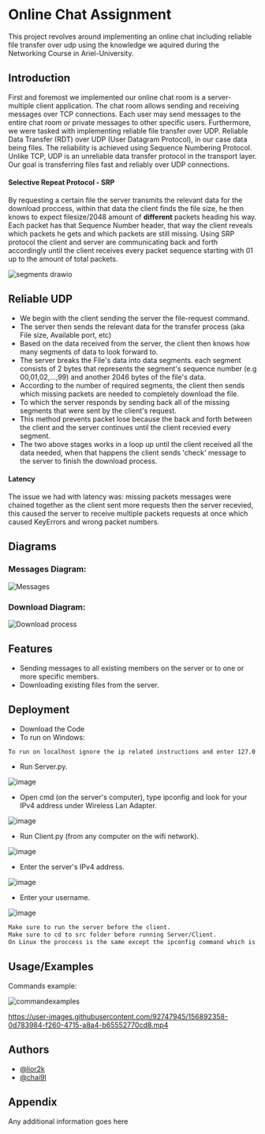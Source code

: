 # Online Chat Assignment

This project revolves around implementing an online chat including reliable file transfer over udp using the knowledge we aquired during the Networking Course in Ariel-University.

## Introduction
First and foremost we implemented our online chat room is a server-multiple client application. The chat room allows sending and receiving messages over TCP connections. Each user may send messages to the entire chat room or private messages to other specific users. Furthermore, we were tasked with implementing reliable file transfer over UDP.
Reliable Data Transfer (RDT) over UDP (User Datagram Protocol), in our case data being files. The reliability is achieved using Sequence Numbering Protocol. Unlike TCP, UDP is an unreliable data transfer protocol in the transport layer. Our goal is transferring files fast and reliably over UDP connections.


#### Selective Repeat Protocol - SRP

By requesting a certain file the server transmits the relevant data for the download proccess, within that data the client finds the file size, he then knows to expect filesize/2048 amount of **different** packets heading his way. Each packet has that Sequence Number header, that way the client reveals which packets he gets and which packets are still missing. Using SRP protocol the client and server are communicating back and forth accordingly until the client receives every packet sequence starting with 01 up to the amount of total packets.

![segments drawio](https://user-images.githubusercontent.com/92747945/156886555-f774e33b-b04b-4066-beed-aaa5ab3c54e7.png)

## Reliable UDP

* We begin with the client sending the server the 
    file-request command.
* The server then sends the relevant data for the transfer process (aka File size, Available port, etc)
* Based on the data received from the server, the client then knows how many segments of data to look forward to.
* The server breaks the File's data into data segments.
    each segment consists of 2 bytes that represents the segment's sequence number (e.g 00,01,02,...,99) and another 2046 bytes of the file's data.
* According to the number of required segments, the client then sends which missing packets are needed to completely download the file.
* To which the server responds by sending back all of the missing segments that were sent by the client's request.
* This method prevents packet lose because the back and forth between the client and the server continues until the client recevied every segment.
* The two above stages works in a loop up until the client received all the data needed, when that happens the client sends 'check' message to the server to finish the download process.

#### Latency
The issue we had with latency was: missing packets messages were chained together as the client sent more requests then the server recevied, this caused the server to receive multiple packets requests at once which caused KeyErrors and wrong packet numbers. 

## Diagrams

### Messages Diagram:
![Messages](https://i.imgur.com/uHethui.jpeg)
### Download Diagram:
![Download process](https://i.imgur.com/dsZ4dhl.jpg)

## Features

- Sending messages to all existing members on the server or to one or more specific members.
- Downloading existing files from the server.


## Deployment
- Download the Code
- To run on Windows:
```sh
To run on localhost ignore the ip related instructions and enter 127.0.0.1 / 127.0.1.1 when requested to enter ip.
```
- Run Server.py.

![image](https://user-images.githubusercontent.com/92747945/156879417-456b1bc4-f2f2-4f3f-ab75-0cdd599032c9.png)

- Open cmd (on the server's computer), type ipconfig and look for your IPv4 address under Wireless Lan Adapter.

![image](https://user-images.githubusercontent.com/92747945/156879628-2d9a03c5-b1b8-448c-b815-5d658c283c21.png)

- Run Client.py (from any computer on the wifi network).

![image](https://user-images.githubusercontent.com/92747945/156879546-0d24a523-cb9e-44ed-95cd-b7f49e10a452.png)

- Enter the server's IPv4 address.

![image](https://user-images.githubusercontent.com/92747945/156879694-0d9ad4fc-30c9-4ccb-a10f-e0076ffb48f1.png)

- Enter your username.

![image](https://user-images.githubusercontent.com/92747945/156879703-ae48bfd2-d8d4-4d23-8a4f-07ae03ab3b33.png)

```sh
Make sure to run the server before the client.
Make sure to cd to src folder before running Server/Client.
On Linux the proccess is the same except the ipconfig command which is different, if you dont know the linux version of ipconfig, google it. :)
```

## Usage/Examples

Commands example:

![commandexamples](https://user-images.githubusercontent.com/92747945/156895426-37d2d076-ced8-4dba-88ef-ca2260dd416c.png)

https://user-images.githubusercontent.com/92747945/156892358-0d783984-f260-4715-a8a4-b65552770cd8.mp4

## Authors

- [@lior2k](https://www.github.com/lior2k)
- [@chai9l](https://www.github.com/chai9l)

## Appendix

Any additional information goes here

